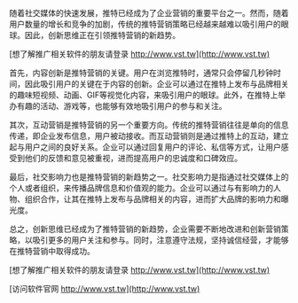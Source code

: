 随着社交媒体的快速发展，推特已经成为了企业营销的重要平台之一。然而，随着用户数量的增长和竞争的加剧，传统的推特营销策略已经越来越难以吸引用户的眼球。因此，创新思维正在引领推特营销的新趋势。

[想了解推广相关软件的朋友请登录 http://www.vst.tw](http://www.vst.tw)

首先，内容创新是推特营销的关键。用户在浏览推特时，通常只会停留几秒钟时间，因此吸引用户的关键在于内容的创新。企业可以通过在推特上发布与品牌相关的趣味短视频、动画、GIF等视觉化内容，来吸引用户的眼球。此外，在推特上举办有趣的活动、游戏等，也能够有效地吸引用户的参与和关注。

其次，互动营销是推特营销的另一个重要方向。传统的推特营销往往是单向的信息传递，即企业发布信息，用户被动接收。而互动营销则是通过推特上的互动，建立起与用户之间的良好关系。企业可以通过回复用户的评论、私信等方式，让用户感受到他们的反馈和意见被重视，进而提高用户的忠诚度和口碑效应。

最后，社交影响力也是推特营销的新趋势之一。社交影响力是指通过社交媒体上的个人或者组织，来传播品牌信息和价值观的能力。企业可以通过与有影响力的人物、组织合作，让其在推特上发布与品牌相关的内容，进而扩大品牌的影响力和曝光度。

总之，创新思维已经成为了推特营销的新趋势，企业需要不断地改进和创新营销策略，以吸引更多的用户关注和参与。同时，注意遵守法规，坚持诚信经营，才能够在推特营销中取得成功。

[想了解推广相关软件的朋友请登录 http://www.vst.tw](http://www.vst.tw)


[访问软件官网 http://www.vst.tw](http://www.vst.tw)
